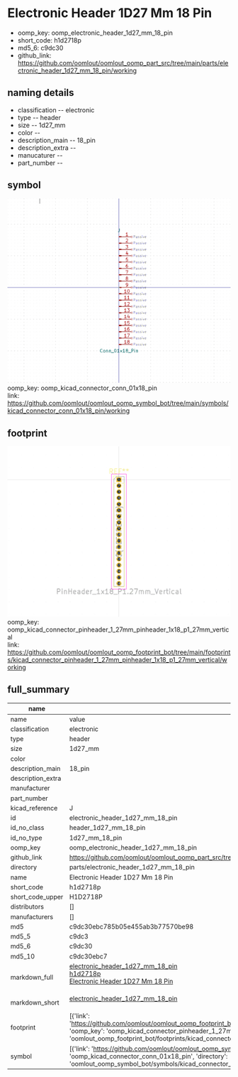 # Electronic Header 1D27 Mm 18 Pin

  
* oomp_key: oomp_electronic_header_1d27_mm_18_pin 
* short_code: h1d2718p
* md5_6: c9dc30  
* github_link: https://github.com/oomlout/oomlout_oomp_part_src/tree/main/parts/electronic_header_1d27_mm_18_pin/working  
## naming details
* classification -- electronic
* type -- header
* size -- 1d27_mm
* color -- 
* description_main -- 18_pin
* description_extra -- 
* manucaturer -- 
* part_number -- 



## symbol

![](symbol/0/working/working_600.png)  
oomp_key: oomp_kicad_connector_conn_01x18_pin  
link: https://github.com/oomlout/oomlout_oomp_symbol_bot/tree/main/symbols/kicad_connector_conn_01x18_pin/working  

## footprint

![](footprint/0/working/working_600.png)  
oomp_key: oomp_kicad_connector_pinheader_1_27mm_pinheader_1x18_p1_27mm_vertical  
link: https://github.com/oomlout/oomlout_oomp_footprint_bot/tree/main/footprints/kicad_connector_pinheader_1_27mm_pinheader_1x18_p1_27mm_vertical/working  

## full_summary
| name | value | 
| --- | --- | 
| name | value | 
| classification | electronic | 
| type | header | 
| size | 1d27_mm | 
| color |  | 
| description_main | 18_pin | 
| description_extra |  | 
| manufacturer |  | 
| part_number |  | 
| kicad_reference | J | 
| id | electronic_header_1d27_mm_18_pin | 
| id_no_class | header_1d27_mm_18_pin | 
| id_no_type | 1d27_mm_18_pin | 
| oomp_key | oomp_electronic_header_1d27_mm_18_pin | 
| github_link | https://github.com/oomlout/oomlout_oomp_part_src/tree/main/parts/electronic_header_1d27_mm_18_pin/working | 
| directory | parts/electronic_header_1d27_mm_18_pin | 
| name | Electronic Header 1D27 Mm 18 Pin | 
| short_code | h1d2718p | 
| short_code_upper | H1D2718P | 
| distributors | [] | 
| manufacturers | [] | 
| md5 | c9dc30ebc785b05e455ab3b77570be98 | 
| md5_5 | c9dc3 | 
| md5_6 | c9dc30 | 
| md5_10 | c9dc30ebc7 | 
| markdown_full | [electronic_header_1d27_mm_18_pin](https://github.com/oomlout/oomlout_oomp_part_src/tree/main/parts/electronic_header_1d27_mm_18_pin/working)<br>[h1d2718p](https://github.com/oomlout/oomlout_oomp_part_src/tree/main/parts/electronic_header_1d27_mm_18_pin/working)<br>[Electronic Header 1D27 Mm 18 Pin](https://github.com/oomlout/oomlout_oomp_part_src/tree/main/parts/electronic_header_1d27_mm_18_pin/working)<br><br> | 
| markdown_short | [electronic_header_1d27_mm_18_pin](https://github.com/oomlout/oomlout_oomp_part_src/tree/main/parts/electronic_header_1d27_mm_18_pin/working)<br><br> | 
| footprint | [{'link': 'https://github.com/oomlout/oomlout_oomp_footprint_bot/tree/main/foootprntss/kicad_connector_pinheader_1_27mm_pinheader_1x18_p1_27mm_vertical', 'oomp_key': 'oomp_kicad_connector_pinheader_1_27mm_pinheader_1x18_p1_27mm_vertical', 'directory': 'oomlout_oomp_footprint_bot/footprints/kicad_connector_pinheader_1_27mm_pinheader_1x18_p1_27mm_vertical//working/working.kicad_mod'}] | 
| symbol | [{'link': 'https://github.com/oomlout/oomlout_oomp_symbol_bot/tree/main/symbols/kicad_connector_conn_01x18_pin', 'oomp_key': 'oomp_kicad_connector_conn_01x18_pin', 'directory': 'oomlout_oomp_symbol_bot/symbols/kicad_connector_conn_01x18_pin//working/working.kicad_sym'}] | 
